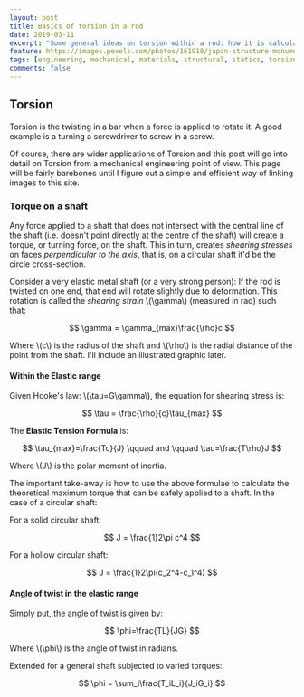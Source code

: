 ```yaml
---
layout: post
title: Basics of torsion in a rod
date: 2019-03-11
excerpt: "Some general ideas on torsion within a rod: how it is calculated and analysed."
feature: https://images.pexels.com/photos/161918/japan-structure-monument-architecture-161918.jpeg
tags: [engineering, mechanical, materials, structural, statics, torsion]
comments: false
---
```


## Torsion

Torsion is the twisting in a bar when a force is applied to rotate it. A good example is a turning a screwdriver to screw in a screw.

Of course, there are wider applications of Torsion and this post will go into detail on Torsion from a mechanical engineering point of view. This page will be fairly barebones until I figure out a simple and efficient way of linking images to this site.

### Torque on a shaft

Any force applied to a shaft that does not intersect with the central line of the shaft (i.e. doesn't point directly at the centre of the shaft) will create a torque, or turning force, on the shaft. This in turn, creates *shearing stresses* on faces *perpendicular to the axis*, that is, on a circular shaft it'd be the circle cross-section.

Consider a very elastic metal shaft (or a very strong person): If the rod is twisted on one end, that end will rotate slightly due to deformation. This rotation is called the *shearing strain* \\(\gamma\\) (measured in rad) such that:

$$
\gamma = \gamma_{max}\frac{\rho}c
$$

Where \\(c\\) is the radius of the shaft and \\(\rho\\) is the radial distance of the point from the shaft. I'll include an illustrated graphic later.

#### Within the Elastic range

Given Hooke's law: \\(\tau=G\gamma\\), the equation for shearing stress is:

$$
\tau = \frac{\rho}{c}\tau_{max}
$$

The **Elastic Tension Formula** is:

$$
\tau_{max}=\frac{Tc}{J} \qquad and \qquad \tau=\frac{T\rho}J
$$

Where \\(J\\) is the polar moment of inertia.

The important take-away is how to use the above formulae to calculate the theoretical maximum torque that can be safely applied to a shaft. In the case of a circular shaft:

For a solid circular shaft:

$$
J = \frac{1}2\pi c^4
$$

For a hollow circular shaft:

$$
J = \frac{1}2\pi(c_2^4-c_1^4)
$$

#### Angle of twist in the elastic range

Simply put, the angle of twist is given by:

$$
\phi=\frac{TL}{JG}
$$

Where \\(\phi\\) is the angle of twist in radians.

Extended for a general shaft subjected to varied torques:

$$
\phi = \sum_i\frac{T_iL_i}{J_iG_i}
$$


